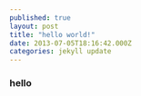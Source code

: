 ```yaml
---
published: true
layout: post
title: "hello world!"
date: 2013-07-05T18:16:42.000Z
categories: jekyll update
---
```


### hello
